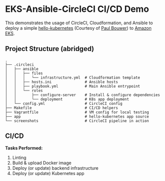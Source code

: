 # EKS-Ansible-CircleCI CI/CD Demo

This demonstrates the usage of CircleCI, Cloudformation, and Ansible to deploy a simple [hello-kubernetes](https://github.com/paulbouwer/hello-kubernetes) (Courtesy of [Paul Bouwer](https://github.com/paulbouwer)) to [Amazon EKS](https://aws.amazon.com/eks/).

## Project Structure (abridged)

```text
.
├── .circleci
│   ├── ansible
│   │   ├── files
│   │   │   └── infrastructure.yml  # Cloudformation template
│   │   ├── hosts.ini               # Ansible hosts
│   │   ├── playbook.yml            # Main Ansible entrypoint
│   │   └── roles
│   │       ├── configure-server    # Install & configure dependencies
│   │       └── deployment          # K8s app deployment
│   └── config.yml                  # CircleCI config
├── Makefile                        # CI/CD helpers
├── Vagrantfile                     # VM config for local testing
├── app                             # hello-kubernetes app source
└── screenshots                     # CircleCI pipeline in action
```

## CI/CD

**Tasks Performed:**

1. Linting
2. Build & upload Docker image
3. Deploy (or update) backend infrastructure
4. Deploy (or update) Kubernetes app
